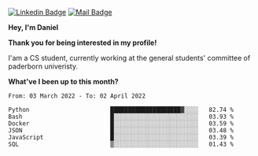 [![Linkedin Badge](https://img.shields.io/badge/-LinkedIn-0e76a8?style=flat-square&logo=Linkedin&logoColor=white)](https://www.linkedin.com/in/daniel-negi-592ba3223/)
[![Mail Badge](https://img.shields.io/badge/Gmail-D14836?style=flat-square&logo=gmail&logoColor=white)](mailto:daniel.ravi.negi@googlemail.com)

**Hey, I'm Daniel**

**Thank you for being interested in my profile!**

I'am a CS student, currently working at the general students' committee of paderborn univeristy.

**What've I been up to this month?** 

<!--START_SECTION:waka-->

```text
From: 03 March 2022 - To: 02 April 2022

Python                       ████████████████████▓░░░░   82.74 %
Bash                         █░░░░░░░░░░░░░░░░░░░░░░░░   03.93 %
Docker                       █░░░░░░░░░░░░░░░░░░░░░░░░   03.59 %
JSON                         █░░░░░░░░░░░░░░░░░░░░░░░░   03.48 %
JavaScript                   █░░░░░░░░░░░░░░░░░░░░░░░░   03.39 %
SQL                          ▒░░░░░░░░░░░░░░░░░░░░░░░░   01.43 %
```

<!--END_SECTION:waka-->
